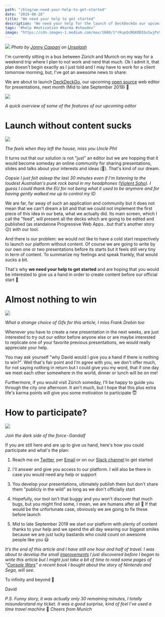 ```yaml
---
path: "/blog/we-need-your-help-to-get-started"
date: "2019-08-28"
title: "We need your help to get started"
description: "We need your help for the launch of DeckDeckGo our upcoming web open source editor for presentations"
tags: "#help #motivation #karma #showdev"
image: "https://cdn-images-1.medium.com/max/1600/1*rKupQcNGK0DIGsSwjPxVsQ.jpeg"
---
```


![](https://cdn-images-1.medium.com/max/1600/1*rKupQcNGK0DIGsSwjPxVsQ.jpeg)
*Photo by [Jonny Caspari](https://unsplash.com/@jonnysplsh?utm_source=unsplash&utm_medium=referral&utm_content=creditCopyText) on [Unsplash](https://unsplash.com/?utm_source=unsplash&utm_medium=referral&utm_content=creditCopyText)*

I'm currently sitting in a bus between Zürich and Munich on my way for a weekend trip where I plan to not work and nerd that much. Ok I admit it, that plan doesn't begin exactly as I just told and I may have to work for a client tomorrow morning, but, I've got an awesome news to share: 

We are about to launch [DeckDeckGo](https://deckdeckgo.com), our upcoming [open source](https://github.com/deckgo/deckdeckgo) web editor for presentations, next month (Mid to late September 2019) 🎉

![](https://cdn-images-1.medium.com/max/1600/1*H0grMl4nUD8LuzAl3QX8Dg.gif)

*A quick overview of some of the features of our upcoming editor*

# Launch without content sucks

![](https://cdn-images-1.medium.com/max/1600/1*JMCskumAuEW6DcSDl02Z2w.gif)

*The feels when they left the house, miss you Uncle Phil*

It turns out that our solution is not "just" an editor but we are hopping that it would become someday an online community for sharing presentations, slides and talks about your interests and ideas (🤞). That's kind of our dream.

*Oopsie I just felt asleep the last 30 minutes even if I'm listening to the loudest Australian's punk rock  band in my headphones ([Violent Soho](https://www.youtube.com/watch?v=RN9NC4iQcsA)). I guess I could thank the EU for not being what it used to be anymore and for having gently walked me up to control my ID*

We are far, far away of such an application and community but it does not mean that we can't dream a bit and that we could not implement the first piece of this idea in our beta, what we actually did. Its main screen, which I call the "feed", will present all the decks which are going to be edited and published (as standalone Progressive Web Apps…but that's another story 😉) with our tool.

And there is our problem: we would not like to have a cold start respectively to launch our platform without content. Of course we are going to write by our own one or two presentations before its starts but it feels still very tiny in term of content. To summarize my feelings and speak frankly, that would sucks a bit.

That's why **we need your help to get started** and are hoping that you would be interested to give us a hand in order to create content before our official start 🙏

# Almost nothing to win

![](https://cdn-images-1.medium.com/max/1600/1*nevdIt2eQwdLfv6fOlnFcA.gif)

*What a strange choice of Gifs for this article, I miss Frank Drebin too*

Whenever you have to create a new presentation in the next weeks, are just interested to try out our editor before anyone else or are maybe interested to replicate one of your favorite previous presentations, we would really appreciate your help.

You may ask yourself "why David would I give you a hand if there is nothing to win?". Well that's fair point and I'm agree with you, we don't offer much, for not saying nothing in return but I could give you my word, that if one day we meet each other somewhere in the world, dinner or lunch will be on me!

Furthermore, if you would visit Zürich someday, I'll be happy to guide you through the city one afternoon. It ain't much, but I hope that this plus extra life's karma points will give you some motivation to participate 😇

# How to participate?

![](https://cdn-images-1.medium.com/max/1600/1*5ay_HPHArSh83KMlHDhKnw.gif)

*Join the dark side of the force - Gandalf*

If you are still here and are up to give us hand, here's how you could participate and what's the plan:

1. Reach me on [Twitter](https://twitter.com/daviddalbusco), per [Email](mailto:david.dalbusco@outlook.com) or on our [Slack channel](https://join.slack.com/t/deckdeckgo/shared_invite/enQtNzM0NjMwOTc3NTI0LTBlNmFhODNhYmRkMWUxZmU4ZTQ2MDJiNjlmYWZiODNjMDU5OGRjYThlZmZjMTc5YmQ3MzUzMDlhMzk0ZDgzMDY) to get started

2. I'll answer and give you access to our platform. I will also be there in case you would need any help or support

3. You develop your presentations, ultimately publish them but don't share them "publicly in the wild" as long as we don't officially start

4. Hopefully, our tool isn't that buggy and you won't discover that much bugs, but you might find some, I mean, we are humans after all 🤖 If that would be the unfortunate case, obviously we are going to fix these before launch

5. Mid to late September 2019 we start our platform with plenty of content thanks to your help and we spend the all day wearing our biggest smiles because we are just lucky bastards who could count on awesome people like you 😃

*It’s the end of this article and I have still one hour and half of travel. I was about to develop the small [improvements](https://github.com/deckgo/deckdeckgo/issues/234) I just discovered before I began to write this article but I might just take a bit of time to read some pages of “[Console Wars](https://www.amazon.com/Console-Wars-Nintendo-Defined-Generation-ebook/dp/B00FJ379XE/ref=pd_rhf_ee_p_img_1?_encoding=UTF8&psc=1&refRID=HCRGEEK0Q4E9V99715ZD)” a recent book I bought about the story of Nintendo and Sega, will see.*

To infinity and beyond 🚀
 
David

*P.S. Funny story, it was actually only 30 remaining minutes, I totally misunderstand my ticket. It was a good surprise, kind of feel I've used a time travel machine* 🤣 *Cheers from Munich*
